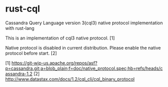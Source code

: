 rust-cql
========

Cassandra Query Language version 3(cql3) native protocol implementation with rust-lang

This is an implementation of cql3 native protocol. [1]

Native protocol is disabled in current distribution. Please enable the native protocol before start. [2] 


[1] https://git-wip-us.apache.org/repos/asf?p=cassandra.git;a=blob_plain;f=doc/native_protocol.spec;hb=refs/heads/cassandra-1.2
[2] http://www.datastax.com/docs/1.2/cql_cli/cql_binary_protocol
